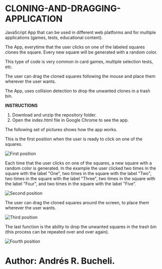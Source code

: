 # CLONING-AND-DRAGGING-APPLICATION

JavaScript App that can be used in different web platforms and for multiple applications (games, tests, educational content).

The App, everytime that the user clicks on one of the labeled squares clones the square.  Every new square will be generated with a random
color.

This type of code is very common in card games, multiple selection tests, etc.

The user can drag the cloned squares following the mouse and place them wherever the user wants.

The App, uses collision detection to drop the unwanted clones in a trash bin.

<strong>INSTRUCTIONS</strong>

1. Download and unzip the repository folder.
2. Open the index.html file in Google Chrome to see the app.

The following set of pictures shows how the app works.

This is the first position when the user is ready to click on one of the squares.

![First position](https://github.com/anferebu/CLONING-AND-DRAGGING-APPLICATION/blob/master/First%20position.jpg)

Each time that the user clicks on one of the squares, a new square with a random color is generated.  In the example the user clicked two times in the square with the label "One", two times in the square with the label "Two", two times in the square with the label "Three", two times in the square with the label "Four", and two times in the square with the label "Five".

![Second position](https://github.com/anferebu/CLONING-AND-DRAGGING-APPLICATION/blob/master/Second%20position.jpg)

The user can drag the cloned squares around the screen, to place them wherever the user wants.

![Third position](https://github.com/anferebu/CLONING-AND-DRAGGING-APPLICATION/blob/master/third%20position.jpg)

The last function is the ability to drop the unwanted squares in the trash bin (this process can be repeated over and over again).

![Fourth position](https://github.com/anferebu/CLONING-AND-DRAGGING-APPLICATION/blob/master/Fourth%20position.jpg)

# Author: Andrés R. Bucheli.









